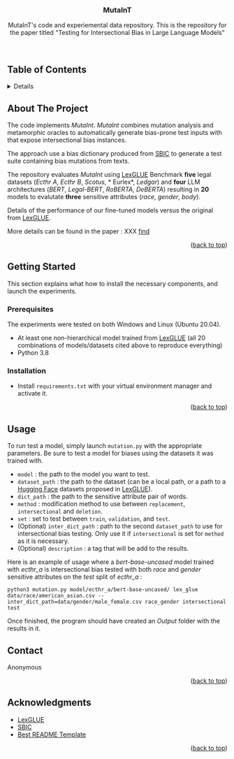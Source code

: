 <a name="readme-top"></a>

<br />
<div align="center">

<h3 align="center">MutaInT</h3>

  <p align="center">
  MutaInT's code and experiemental data repository. This is the repository for the paper titled "Testing for Intersectional Bias in Large Language Models"
    <br />
    <br />
    <br />
  </p>
</div>


## Table of Contents
<details>
  <ol>
    <li>
      <a href="#about-the-project">About The Project</a>
    </li>
    <li>
      <a href="#getting-started">Getting Started</a>
      <ul>
        <li><a href="#prerequisites">Prerequisites</a></li>
        <li><a href="#installation">Installation</a></li>
      </ul>
    </li>
    <li><a href="#usage">Usage</a></li>
    <li><a href="#contact">Contact</a></li>
    <li><a href="#acknowledgments">Acknowledgments</a></li>
  </ol>
</details>



## About The Project

The code implements *MutaInt*. *MutaInt* combines mutation analysis and metamorphic oracles to automatically generate bias-prone test inputs with that expose intersectional bias instances. 

The approach use a bias dictionary produced from [SBIC](https://paperswithcode.com/dataset/sbic) to  generate a test suite containing bias mutations from texts.

The repository evaluates *MutaInt* using [LexGLUE](https://github.com/coastalcph/lex-glue) Benchmark **five** legal datasets (*Ecthr A*, *Ecthr B*, *Scotus*, * Eurlex*, *Ledgar*) and **four** LLM architectures (*BERT*, *Legal-BERT*, *RoBERTA*, *DeBERTA*) resulting in **20** models to evalutate **three** sensitive attributes (*race*, *gender*, *body*). <!--Note that only the non-hierarchical were used.-->

Details of the performance of our fine-tuned models versus the original from [LexGLUE](https://github.com/coastalcph/lex-glue).

More details can be found in the paper : XXX [find](EMNLP_2023.pdf)

<p align="right">(<a href="#readme-top">back to top</a>)</p>



## Getting Started

This section explains what how to install the necessary components, and launch the experiments.

### Prerequisites
The experiments were tested on both Windows and Linux (Ubuntu 20.04).
* At least one non-hierarchical model trained from [LexGLUE](https://github.com/coastalcph/lex-glue) (all 20 combinations of models/datasets cited above to reproduce everything)
* Python 3.8

### Installation

 * Install ```requirements.txt``` with your virtual environment manager and activate it.

<p align="right">(<a href="#readme-top">back to top</a>)</p>



## Usage

To run test a model, simply launch ```mutation.py``` with the appropriate parameters.
Be sure to test a model for biases using the datasets it was trained with.

* ```model``` : the path to the model you want to test.
* ```dataset_path``` : the path to the dataset (can be a local path, or a path to a [Hugging Face](https://huggingface.co/) datasets proposed in [LexGLUE](https://github.com/coastalcph/lex-glue)).
* ```dict_path``` : the path to the sensitive attribute pair of words.
* ```method``` : modification method to use between ```replacement```, ```intersectional``` and ```deletion```.
* ```set``` : set to test between ```train```, ```validation```, and ```test```.
* (Optional) ```inter_dict_path``` : path to the second ```dataset_path``` to use for intersectional bias testing. Only use it if ```intersectional``` is set for ```method``` as it is necessary.
* (Optional) ```description``` : a tag that will be add to the results.

Here is an example of usage where a *bert-base-uncased* model trained with *ecthr_a* is intersectional bias tested with both *race* and *gender* sensitive attributes on the *test* split of *ecthr_a* :

```python3 mutation.py model/ecthr_a/bert-base-uncased/ lex_glue data/race/american_asian.csv --inter_dict_path=data/gender/male_female.csv race_gender intersectional test```

Once finished, the program should have created an *Output* folder with the results in it.

## Contact
<!-- TODO -->
Anonymous
<!--
 Your Name - [@twitter_handle](https://twitter.com/twitter_handle) - email@email_client.com 

Project Link: [https://github.com/github_username/repo_name](https://github.com/github_username/repo_name)
-->
<p align="right">(<a href="#readme-top">back to top</a>)</p>



## Acknowledgments

* [LexGLUE](https://github.com/coastalcph/lex-glue)
* [SBIC](https://paperswithcode.com/dataset/sbic)
* [Best README Template](https://github.com/othneildrew/Best-README-Template/tree/master)

<p align="right">(<a href="#readme-top">back to top</a>)</p>
